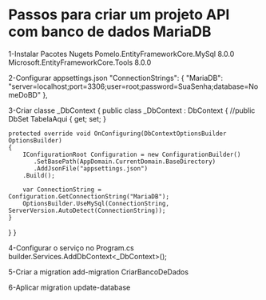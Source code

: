 # Passos para criar um projeto API com banco de dados MariaDB

1-Instalar Pacotes Nugets
	Pomelo.EntityFrameworkCore.MySql 8.0.0
	Microsoft.EntityFrameworkCore.Tools 8.0.0

2-Configurar appsettings.json
	"ConnectionStrings": {
    		"MariaDB": "server=localhost;port=3306;user=root;password=SuaSenha;database=NomeDoBD"
  	},

3-Criar classe _DbContext
{
public class _DbContext : DbContext
{
    //public DbSet<TabelaAqui> TabelaAqui { get; set; }

    protected override void OnConfiguring(DbContextOptionsBuilder OptionsBuilder)
    {
        IConfigurationRoot Configuration = new ConfigurationBuilder()
           .SetBasePath(AppDomain.CurrentDomain.BaseDirectory)
           .AddJsonFile("appsettings.json")
        .Build();

        var ConnectionString = Configuration.GetConnectionString("MariaDB");
        OptionsBuilder.UseMySql(ConnectionString, ServerVersion.AutoDetect(ConnectionString));
    }
}
}

4-Configurar o serviço no Program.cs
builder.Services.AddDbContext<_DbContext>();

5-Criar a migration
add-migration CriarBancoDeDados

6-Aplicar migration
update-database
